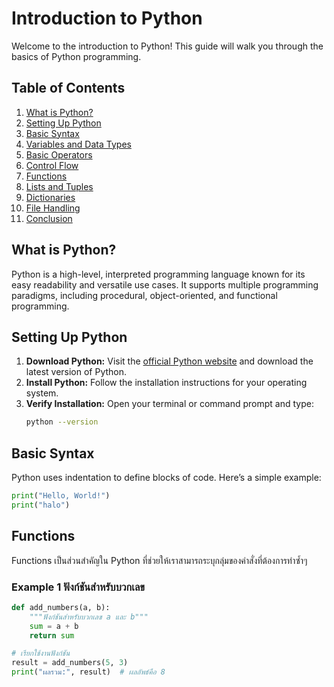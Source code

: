 # Introduction to Python

Welcome to the introduction to Python! This guide will walk you through the basics of Python programming.

## Table of Contents
1. [What is Python?](#what-is-python)
2. [Setting Up Python](#setting-up-python)
3. [Basic Syntax](#basic-syntax)
4. [Variables and Data Types](#variables-and-data-types)
5. [Basic Operators](#basic-operators)
6. [Control Flow](#control-flow)
7. [Functions](#functions)
8. [Lists and Tuples](#lists-and-tuples)
9. [Dictionaries](#dictionaries)
10. [File Handling](#file-handling)
11. [Conclusion](#conclusion)

## What is Python?
Python is a high-level, interpreted programming language known for its easy readability and versatile use cases. It supports multiple programming paradigms, including procedural, object-oriented, and functional programming.

## Setting Up Python
1. **Download Python:** Visit the [official Python website](https://www.python.org/downloads/) and download the latest version of Python.
2. **Install Python:** Follow the installation instructions for your operating system.
3. **Verify Installation:** Open your terminal or command prompt and type:
    ```sh
    python --version
    ```

## Basic Syntax
Python uses indentation to define blocks of code. Here’s a simple example:

```python
print("Hello, World!")
print("halo")
```

## Functions
Functions เป็นส่วนสำคัญใน Python ที่ช่วยให้เราสามารถระบุกลุ่มของคำสั่งที่ต้องการทำซ้ำๆ 

### Example 1 ฟังก์ชันสำหรับบวกเลข

```python
def add_numbers(a, b):
    """ฟังก์ชันสำหรับบวกเลข a และ b"""
    sum = a + b
    return sum

# เรียกใช้งานฟังก์ชัน
result = add_numbers(5, 3)
print("ผลรวม:", result)  # ผลลัพธ์คือ 8
